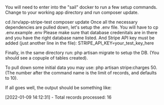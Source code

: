 You will need to enter into the "sail" docker to run a few setup commands. Change to your working app directory and run composer update.

cd /srv/app-stripe-test
composer update
Once all the necessary dependencies are pulled down, let's setup the .env file. You will have to cp .env.example .env Please make sure that database credenitals are in there and you have the right database name listed. And Stripe API key must be added (just another line in the file): STRIPE_API_KEY=your_test_key_here

Finally, in the same directory run: php artisan migrate to setup the DB. (You should see a copuple of tables created).

To pull down some initial data you may use: php artisan stripe:charges 50. (The number after the command name is the limit of records, and defaults to 10).

If all goes well, the output should be something like:

[2022-01-09 14:12:31] - Total records processed: 16
